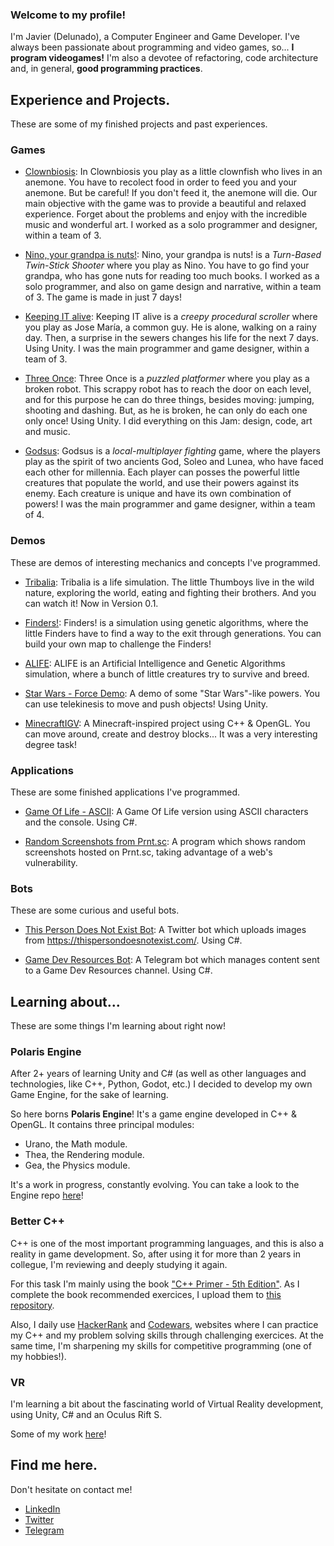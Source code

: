 ### Welcome to my profile!

I'm Javier (Delunado), a Computer Engineer and Game Developer. I've always been passionate about programming and video games, so... **I program videogames!**
I'm also a devotee of refactoring, code architecture and, in general, **good programming practices**.


## Experience and Projects.
These are some of my finished projects and past experiences. 

### Games

- [Clownbiosis](https://delunado.itch.io/clownbiosis): In Clownbiosis you play as a little clownfish who lives in an anemone. You have to recolect food in order to feed you and your anemone. But be careful! If you don't feed it, the anemone will die. Our main objective with the game was to provide a beautiful and relaxed experience. Forget about the problems and enjoy with the incredible music and wonderful art. I worked as a solo programmer and designer, within a team of 3.

- [Nino, your grandpa is nuts!](https://eufrasi0.itch.io/nino): Nino, your grandpa is nuts! is a *Turn-Based Twin-Stick Shooter* where you play as Nino. You have to go find your grandpa, who has gone nuts for reading too much books. I worked as a solo programmer, and also on game design and narrative, within a team of 3. The game is made in just 7 days!

- [Keeping IT alive](https://github.com/Delunado/Keeping-IT-Alive-LudumDare46): Keeping IT alive is a *creepy procedural scroller* where you play as Jose María, a common guy. He is alone, walking on a rainy day. Then, a surprise in the sewers changes his life for the next 7 days. Using Unity. I was the main programmer and game designer, within a team of 3.

- [Three Once](https://github.com/Delunado/ThreeOnce-JamGame): Three Once is a *puzzled platformer* where you play as a broken robot. This scrappy robot has to reach the door on each level, and for this purpose he can do three things, besides moving: jumping, shooting and dashing. But, as he is broken, he can only do each one only once! Using Unity. I did everything on this Jam: design, code, art and music.

- [Godsus](https://github.com/Delunado/Godsus): Godsus is a *local-multiplayer fighting* game, where the players play as the spirit of two ancients God, Soleo and Lunea, who have faced each other for millennia. Each player can posses the powerful little creatures that populate the world, and use their powers against its enemy. Each creature is unique and have its own combination of powers! I was the main programmer and game designer, within a team of 4.


### Demos
These are demos of interesting mechanics and concepts I've programmed.

- [Tribalia](https://delunado.itch.io/tribalia): Tribalia is a life simulation. The little Thumboys live in the wild nature, exploring the world, eating and fighting their brothers. And you can watch it! Now in Version 0.1.

- [Finders!](https://github.com/Delunado/Finders): Finders! is a simulation using genetic algorithms, where the little Finders have to find a way to the exit through generations. You can build your own map to challenge the Finders!

- [ALIFE](https://github.com/Delunado/ALIFE/): ALIFE is an Artificial Intelligence and Genetic Algorithms simulation, where a bunch of little creatures try to survive and breed.

- [Star Wars - Force Demo](https://github.com/Delunado/Star-Wars-Force-Demo): A demo of some "Star Wars"-like powers. You can use telekinesis to move and push objects! Using Unity.

- [MinecraftIGV](https://github.com/Delunado/MinecraftIGV): A Minecraft-inspired project using C++ & OpenGL. You can move around, create and destroy blocks... It was a very interesting degree task!


### Applications
These are some finished applications I've programmed.

- [Game Of Life - ASCII](https://github.com/Delunado/GameOfLifeAscii): A Game Of Life version using ASCII characters and the console. Using C#.

- [Random Screenshots from Prnt.sc](https://github.com/Delunado/RandomScreenshotPrnt): A program which shows random screenshots hosted on Prnt.sc, taking advantage of a web's vulnerability.

### Bots
These are some curious and useful bots.

- [This Person Does Not Exist Bot](https://github.com/Delunado/ThisPersonDoesNotExistBot): A Twitter bot which uploads images from https://thispersondoesnotexist.com/. Using C#.

- [Game Dev Resources Bot](https://github.com/Delunado/GameDevResourcesBot): A Telegram bot which manages content sent to a Game Dev Resources channel. Using C#.


## Learning about...
These are some things I'm learning about right now!

### Polaris Engine
After 2+ years of learning Unity and C# (as well as other languages and technologies, like C++, Python, Godot, etc.) I decided to develop my own Game Engine, for the sake of learning.

So here borns **Polaris Engine**! It's a game engine developed in C++ & OpenGL. It contains three principal modules:
- Urano, the Math module.
- Thea, the Rendering module.
- Gea, the Physics module.

It's a work in progress, constantly evolving. You can take a look to the Engine repo [here](https://github.com/Delunado/PolarisEngine)! 

### Better C++
C++ is one of the most important programming languages, and this is also a reality in game development. So, after using it for more than 2 years in collegue, I'm reviewing and deeply studying it again.

For this task I'm mainly using the book ["C++ Primer - 5th Edition"](https://www.amazon.es/C-Primer-Stanley-B-Lippman/dp/0321714113). As I complete the book recommended exercices, I upload them to [this repository](https://github.com/Delunado/CPP-Primer-Exercices).

Also, I daily use [HackerRank](https://www.hackerrank.com/delunado) and [Codewars](https://www.codewars.com/users/Delunado), websites where I can practice my C++ and  my problem solving skills through challenging exercices. At the same time, I'm sharpening my skills for competitive programming (one of my hobbies!).


### VR
I'm learning a bit about the fascinating world of Virtual Reality development, using Unity, C# and an Oculus Rift S.

Some of my work [here](https://www.linkedin.com/feed/update/urn:li:activity:6692492604698849280/)!


## Find me here.
Don't hesitate on contact me!

- [LinkedIn](https://www.linkedin.com/in/javi-camacho/)
- [Twitter](https://twitter.com/devlunado)
- [Telegram](https://t.me/Delunado)
